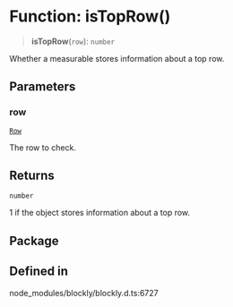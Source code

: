 # Function: isTopRow()

> **isTopRow**(`row`): `number`

Whether a measurable stores information about a top row.

## Parameters

### row

[`Row`](../../../classes/Row.md)

The row to check.

## Returns

`number`

1 if the object stores information about a top row.

## Package

## Defined in

node_modules/blockly/blockly.d.ts:6727
